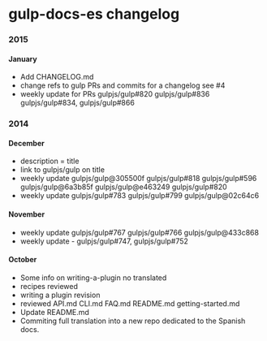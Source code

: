 # gulp-docs-es changelog

### 2015

#### January

- Add CHANGELOG.md
- change refs to gulp PRs and commits for a changelog see #4
- weekly update for PRs gulpjs/gulp#820 gulpjs/gulp#836 gulpjs/gulp#834, gulpjs/gulp#866

### 2014

#### December

- description = title
- link to gulpjs/gulp on title
- weekly update gulpjs/gulp@305500f gulpjs/gulp#818 gulpjs/gulp#596 gulpjs/gulp@6a3b85f gulpjs/gulp@e463249 gulpjs/gulp#820
- weekly update gulpjs/gulp#783 gulpjs/gulp#799 gulpjs/gulp@02c64c6

#### November

- weekly update gulpjs/gulp#767 gulpjs/gulp#766 gulpjs/gulp@433c868
- weekly update - gulpjs/gulp#747, gulpjs/gulp#752

#### October

- Some info on writing-a-plugin no translated
- recipes reviewed
- writing a plugin revision
- reviewed API.md CLI.md FAQ.md README.md getting-started.md
- Update README.md
- Commiting full translation into a new repo dedicated to the Spanish docs.
